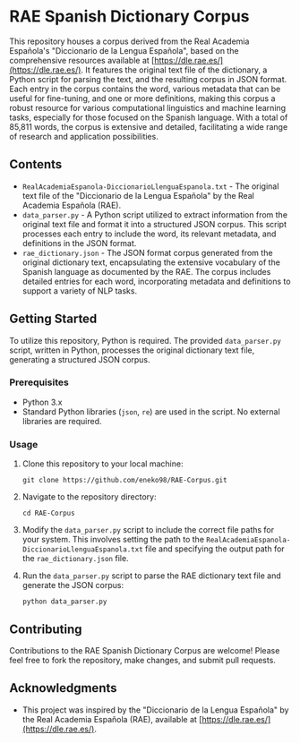 # RAE Spanish Dictionary Corpus

This repository houses a corpus derived from the Real Academia Española's "Diccionario de la Lengua Española", based on the comprehensive resources available at [https://dle.rae.es/](https://dle.rae.es/). It features the original text file of the dictionary, a Python script for parsing the text, and the resulting corpus in JSON format. Each entry in the corpus contains the word, various metadata that can be useful for fine-tuning, and one or more definitions, making this corpus a robust resource for various computational linguistics and machine learning tasks, especially for those focused on the Spanish language. With a total of 85,811 words, the corpus is extensive and detailed, facilitating a wide range of research and application possibilities.

## Contents

- `RealAcademiaEspanola-DiccionarioLlenguaEspanola.txt` - The original text file of the "Diccionario de la Lengua Española" by the Real Academia Española (RAE).
- `data_parser.py` - A Python script utilized to extract information from the original text file and format it into a structured JSON corpus. This script processes each entry to include the word, its relevant metadata, and definitions in the JSON format.
- `rae_dictionary.json` - The JSON format corpus generated from the original dictionary text, encapsulating the extensive vocabulary of the Spanish language as documented by the RAE. The corpus includes detailed entries for each word, incorporating metadata and definitions to support a variety of NLP tasks.

## Getting Started

To utilize this repository, Python is required. The provided `data_parser.py` script, written in Python, processes the original dictionary text file, generating a structured JSON corpus.

### Prerequisites

- Python 3.x
- Standard Python libraries (`json`, `re`) are used in the script. No external libraries are required.

### Usage

1. Clone this repository to your local machine:

    ```
    git clone https://github.com/eneko98/RAE-Corpus.git
    ```

2. Navigate to the repository directory:
    ```
    cd RAE-Corpus
    ```

3. Modify the `data_parser.py` script to include the correct file paths for your system. This involves setting the path to the `RealAcademiaEspanola-DiccionarioLlenguaEspanola.txt` file and specifying the output path for the `rae_dictionary.json` file.
4. Run the `data_parser.py` script to parse the RAE dictionary text file and generate the JSON corpus:
    ```
    python data_parser.py
    ```

## Contributing

Contributions to the RAE Spanish Dictionary Corpus are welcome! Please feel free to fork the repository, make changes, and submit pull requests.

## Acknowledgments

- This project was inspired by the "Diccionario de la Lengua Española" by the Real Academia Española (RAE), available at [https://dle.rae.es/](https://dle.rae.es/).
